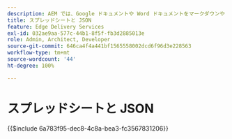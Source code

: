 ```yaml
---
description: AEM では、Google ドキュメントや Word ドキュメントをマークダウンや HTML マークアップに変換するだけでなく、スプレッドシート（Microsoft Excel ブックや Google スプレッドシート）を、web サイトや web アプリケーションで簡単に使用できる JSON ファイルに変換します。
title: スプレッドシートと JSON
feature: Edge Delivery Services
exl-id: 032ae9aa-577c-44b1-8f5f-fb3d2885013e
role: Admin, Architect, Developer
source-git-commit: 646ca4f4a441bf1565558002dcd6f96d3e228563
workflow-type: tm+mt
source-wordcount: '44'
ht-degree: 100%

---
```


# スプレッドシートと JSON

{{$include 6a783f95-dec8-4c8a-bea3-fc3567831206}}

